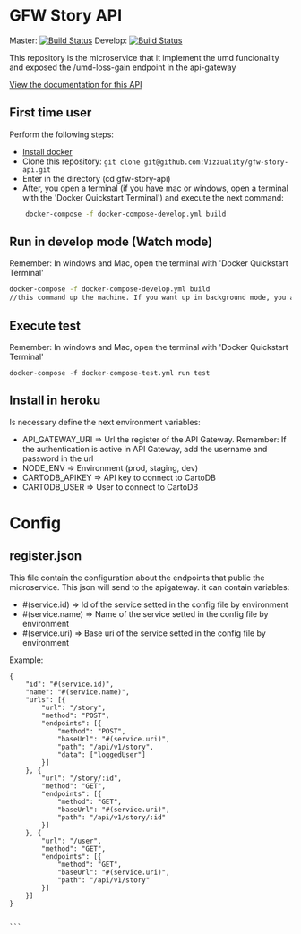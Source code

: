 # GFW Story API

Master: [![Build Status](https://travis-ci.org/gfw-api/gfw-umd-forest-api.svg?branch=master)](https://travis-ci.org/gfw-api/gfw-umd-forest-api) Develop: [![Build Status](https://travis-ci.org/gfw-api/gfw-umd-forest-api.svg?branch=develop)](https://travis-ci.org/gfw-api/gfw-umd-forest-api)

This repository is the microservice that it implement the umd funcionality and exposed the /umd-loss-gain endpoint in the api-gateway

[View the documentation for this
API](http://gfw-api.github.io/swagger-ui/?url=https://raw.githubusercontent.com/gfw-api/gfw-umd-forest-api/master/app/microservice/swagger.yml#/UMD)

## First time user
Perform the following steps:
* [Install docker](https://docs.docker.com/engine/installation/)
* Clone this repository: ```git clone git@github.com:Vizzuality/gfw-story-api.git```
* Enter in the directory (cd gfw-story-api)
* After, you open a terminal (if you have mac or windows, open a terminal with the 'Docker Quickstart Terminal') and execute the next command:

```bash
    docker-compose -f docker-compose-develop.yml build

```

## Run in develop mode (Watch mode)
Remember: In windows and Mac, open the terminal with 'Docker Quickstart Terminal'

```bash
docker-compose -f docker-compose-develop.yml build
//this command up the machine. If you want up in background mode, you add the -d option
```


## Execute test
Remember: In windows and Mac, open the terminal with 'Docker Quickstart Terminal'
```
docker-compose -f docker-compose-test.yml run test
```

## Install in heroku

Is necessary define the next environment variables:
* API_GATEWAY_URI => Url the register of the API Gateway. Remember: If the authentication is active in API Gateway, add the username and password in the url
* NODE_ENV => Environment (prod, staging, dev)
* CARTODB_APIKEY => API key to connect to CartoDB
* CARTODB_USER => User to connect to CartoDB



# Config

## register.json
This file contain the configuration about the endpoints that public the microservice. This json will send to the apigateway. it can contain variables:
* #(service.id) => Id of the service setted in the config file by environment
* #(service.name) => Name of the service setted in the config file by environment
* #(service.uri) => Base uri of the service setted in the config file by environment

Example:
````
{
    "id": "#(service.id)",
    "name": "#(service.name)",
    "urls": [{
        "url": "/story",
        "method": "POST",
        "endpoints": [{
            "method": "POST",
            "baseUrl": "#(service.uri)",
            "path": "/api/v1/story",
            "data": ["loggedUser"]
        }]
    }, {
        "url": "/story/:id",
        "method": "GET",
        "endpoints": [{
            "method": "GET",
            "baseUrl": "#(service.uri)",
            "path": "/api/v1/story/:id"
        }]
    }, {
        "url": "/user",
        "method": "GET",
        "endpoints": [{
            "method": "GET",
            "baseUrl": "#(service.uri)",
            "path": "/api/v1/story"
        }]
    }]
}


```
